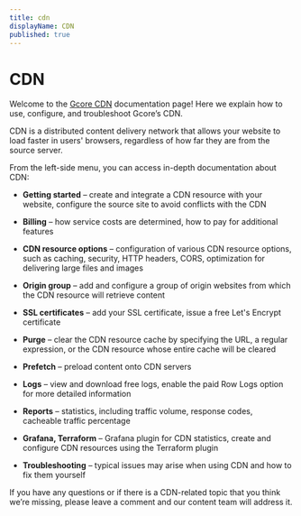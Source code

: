 ```yaml
---
title: cdn
displayName: CDN
published: true
---
```

# CDN

Welcome to the <a href="https://gcore.com/cdn" target="_blank">Gcore CDN</a> documentation page! Here we explain how to use, configure, and troubleshoot Gcore’s CDN.

CDN is a distributed content delivery network that allows your website to load faster in users' browsers, regardless of how far they are from the source server.

From the left-side menu, you can access in-depth documentation about CDN:

-   **Getting started** – create and integrate a CDN resource with your website, configure the source site to avoid conflicts with the CDN

-   **Billing** – how service costs are determined, how to pay for additional features

-   **CDN resource options** – configuration of various CDN resource options, such as caching, security, HTTP headers, CORS, optimization for delivering large files and images

-   **Origin group** – add and configure a group of origin websites from which the CDN resource will retrieve content

-   **SSL certificates** – add your SSL certificate, issue a free Let's Encrypt certificate

-   **Purge** – clear the CDN resource cache by specifying the URL, a regular expression, or the CDN resource whose entire cache will be cleared

-   **Prefetch** – preload content onto CDN servers

-   **Logs** – view and download free logs, enable the paid Row Logs option for more detailed information

-   **Reports** – statistics, including traffic volume, response codes, cacheable traffic percentage

-   **Grafana, Terraform** – Grafana plugin for CDN statistics, create and configure CDN resources using the Terraform plugin

-   **Troubleshooting** – typical issues may arise when using CDN and how to fix them yourself

If you have any questions or if there is a CDN-related topic that you think we’re missing, please leave a comment and our content team will address it.
